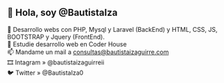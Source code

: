 ## 👋 Hola, soy @BautistaIza

👀 Desarrollo webs con PHP, Mysql y Laravel (BackEnd) y HTML, CSS, JS, BOOTSTRAP y Jquery (FrontEnd).<br>
🌱 Estudie desarrollo web en Coder House<br>
📫 Mandame un mail a consultas@bautistaizaguirre.com<br>
🎞 Intagram » @bautistaizaguirreii<br>
🐦 Twitter » @BautistaIza0
